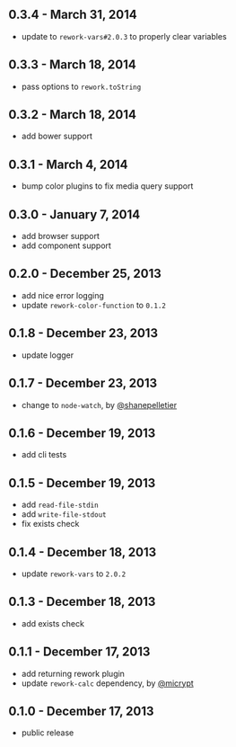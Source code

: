 
0.3.4 - March 31, 2014
----------------------
* update to `rework-vars#2.0.3` to properly clear variables

0.3.3 - March 18, 2014
----------------------
* pass options to `rework.toString`

0.3.2 - March 18, 2014
----------------------
* add bower support

0.3.1 - March 4, 2014
---------------------
* bump color plugins to fix media query support

0.3.0 - January 7, 2014
-----------------------
* add browser support
* add component support

0.2.0 - December 25, 2013
-------------------------
* add nice error logging
* update `rework-color-function` to `0.1.2`

0.1.8 - December 23, 2013
-------------------------
* update logger

0.1.7 - December 23, 2013
-------------------------
* change to `node-watch`, by [@shanepelletier](https://github.com/shanepelletier)

0.1.6 - December 19, 2013
-------------------------
* add cli tests

0.1.5 - December 19, 2013
-------------------------
* add `read-file-stdin`
* add `write-file-stdout`
* fix exists check

0.1.4 - December 18, 2013
-------------------------
* update `rework-vars` to `2.0.2`

0.1.3 - December 18, 2013
-------------------------
* add exists check

0.1.1 - December 17, 2013
-------------------------
* add returning rework plugin
* update `rework-calc` dependency, by [@micrypt](https://github.com/micrypt)

0.1.0 - December 17, 2013
-------------------------
* public release